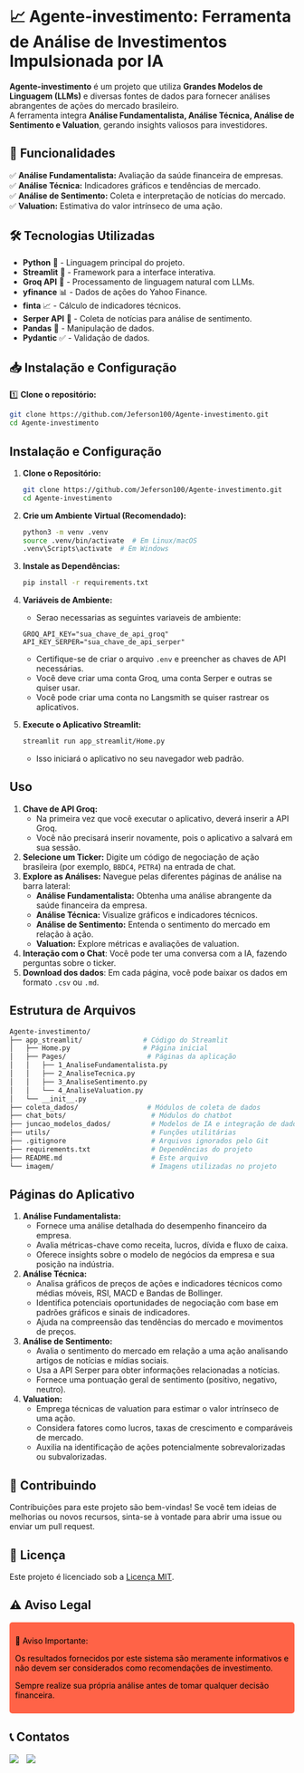 # 📈 Agente-investimento: Ferramenta de Análise de Investimentos Impulsionada por IA

**Agente-investimento** é um projeto que utiliza **Grandes Modelos de Linguagem (LLMs)** e diversas fontes de dados para fornecer análises abrangentes de ações do mercado brasileiro.  
A ferramenta integra **Análise Fundamentalista, Análise Técnica, Análise de Sentimento e Valuation**, gerando insights valiosos para investidores.  

## 🚀 Funcionalidades

✅ **Análise Fundamentalista:** Avaliação da saúde financeira de empresas.  
✅ **Análise Técnica:** Indicadores gráficos e tendências de mercado.  
✅ **Análise de Sentimento:** Coleta e interpretação de notícias do mercado.  
✅ **Valuation:** Estimativa do valor intrínseco de uma ação.  

## 🛠️ Tecnologias Utilizadas

- **Python** 🐍 - Linguagem principal do projeto.  
- **Streamlit** 🎨 - Framework para a interface interativa.  
- **Groq API** 🤖 - Processamento de linguagem natural com LLMs.  
- **yfinance** 📊 - Dados de ações do Yahoo Finance.  
- **finta** 📈 - Cálculo de indicadores técnicos.  
- **Serper API** 📰 - Coleta de notícias para análise de sentimento.  
- **Pandas** 📑 - Manipulação de dados.  
- **Pydantic** ✅ - Validação de dados.  

## 📥 Instalação e Configuração

1️⃣ **Clone o repositório:**  
```bash
git clone https://github.com/Jeferson100/Agente-investimento.git
cd Agente-investimento
```	

## Instalação e Configuração

1.  **Clone o Repositório:**

    ```bash
    git clone https://github.com/Jeferson100/Agente-investimento.git
    cd Agente-investimento
    ```

2.  **Crie um Ambiente Virtual (Recomendado):**

    ```bash
    python3 -m venv .venv
    source .venv/bin/activate  # Em Linux/macOS
    .venv\Scripts\activate  # Em Windows
    ```

3.  **Instale as Dependências:**

    ```bash
    pip install -r requirements.txt
    ```

4.  **Variáveis de Ambiente:**

    *  Serao necessarias as seguintes variaveis de ambiente:

    ```properties
    GROQ_API_KEY="sua_chave_de_api_groq"
    API_KEY_SERPER="sua_chave_de_api_serper"

    ```

    *   Certifique-se de criar o arquivo `.env` e preencher as chaves de API necessárias.
    * Você deve criar uma conta Groq, uma conta Serper e outras se quiser usar.
    * Você pode criar uma conta no Langsmith se quiser rastrear os aplicativos.

5.  **Execute o Aplicativo Streamlit:**

    ```bash
    streamlit run app_streamlit/Home.py
    ```

    *   Isso iniciará o aplicativo no seu navegador web padrão.

## Uso

1.  **Chave de API Groq:**
    -   Na primeira vez que você executar o aplicativo, deverá inserir a API Groq.
    -   Você não precisará inserir novamente, pois o aplicativo a salvará em sua sessão.
2.  **Selecione um Ticker:** Digite um código de negociação de ação brasileira (por exemplo, `BBDC4`, `PETR4`) na entrada de chat.
3.  **Explore as Análises:** Navegue pelas diferentes páginas de análise na barra lateral:
    -   **Análise Fundamentalista:** Obtenha uma análise abrangente da saúde financeira da empresa.
    -   **Análise Técnica:** Visualize gráficos e indicadores técnicos.
    -   **Análise de Sentimento:** Entenda o sentimento do mercado em relação à ação.
    -   **Valuation:** Explore métricas e avaliações de valuation.
4. **Interação com o Chat**: Você pode ter uma conversa com a IA, fazendo perguntas sobre o ticker.
5. **Download dos dados**: Em cada página, você pode baixar os dados em formato `.csv` ou `.md`.

## Estrutura de Arquivos

```bash
Agente-investimento/ 
├── app_streamlit/               # Código do Streamlit
│   ├── Home.py                  # Página inicial
│   ├── Pages/                    # Páginas da aplicação
│   │   ├── 1_AnaliseFundamentalista.py
│   │   ├── 2_AnaliseTecnica.py
│   │   ├── 3_AnaliseSentimento.py
│   │   └── 4_AnaliseValuation.py
│   └── __init__.py
├── coleta_dados/                 # Módulos de coleta de dados
├── chat_bots/                     # Módulos do chatbot
├── juncao_modelos_dados/          # Modelos de IA e integração de dados
├── utils/                         # Funções utilitárias
├── .gitignore                     # Arquivos ignorados pelo Git
├── requirements.txt               # Dependências do projeto
├── README.md                      # Este arquivo
└── imagem/                        # Imagens utilizadas no projeto
```

## Páginas do Aplicativo

1.  **Análise Fundamentalista:**
    -   Fornece uma análise detalhada do desempenho financeiro da empresa.
    -   Avalia métricas-chave como receita, lucros, dívida e fluxo de caixa.
    -   Oferece insights sobre o modelo de negócios da empresa e sua posição na indústria.
2.  **Análise Técnica:**
    -   Analisa gráficos de preços de ações e indicadores técnicos como médias móveis, RSI, MACD e Bandas de Bollinger.
    -   Identifica potenciais oportunidades de negociação com base em padrões gráficos e sinais de indicadores.
    -   Ajuda na compreensão das tendências do mercado e movimentos de preços.
3.  **Análise de Sentimento:**
    -   Avalia o sentimento do mercado em relação a uma ação analisando artigos de notícias e mídias sociais.
    -   Usa a API Serper para obter informações relacionadas a notícias.
    -   Fornece uma pontuação geral de sentimento (positivo, negativo, neutro).
4.  **Valuation:**
    -   Emprega técnicas de valuation para estimar o valor intrínseco de uma ação.
    -   Considera fatores como lucros, taxas de crescimento e comparáveis de mercado.
    -   Auxilia na identificação de ações potencialmente sobrevalorizadas ou subvalorizadas.

## 🤝 Contribuindo

Contribuições para este projeto são bem-vindas! Se você tem ideias de melhorias ou novos recursos, sinta-se à vontade para abrir uma issue ou enviar um pull request.

## 📜 Licença

Este projeto é licenciado sob a [Licença MIT](LICENSE).

## ⚠️ Aviso Legal

<div style="background-color:#FF6347; padding: 10px; border-radius: 5px;">
<p style="color: #000000;">🚨 Aviso Importante:</p>
<p style="color: #000000;">Os resultados fornecidos por este sistema são meramente informativos e não devem ser considerados como recomendações de investimento.</p>
<p style="color: #000000;">Sempre realize sua própria análise antes de tomar qualquer decisão financeira.</p>
</div>

## 📞 Contatos

<div style="display: inline-block; margin-right: 10px;">
<a href="https://github.com/Jeferson100/Agente-investimento">
<img src="https://img.shields.io/badge/github-100000?style=for-the-badge&logo=github">
</a>
</div>
<div style="display: inline-block;">
<a href="https://www.linkedin.com/in/jefersonsehnem/">
<img src="https://img.shields.io/badge/linkedin-0077B5?style=for-the-badge&logo=linkedin&logoColor=white">
</a>
</div>